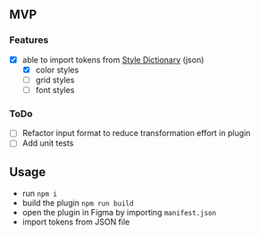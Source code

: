 ## MVP

### Features

- [x] able to import tokens from [Style Dictionary](https://amzn.github.io/style-dictionary) (json)
  - [x] color styles
  - [ ] grid styles
  - [ ] font styles

### ToDo

- [ ] Refactor input format to reduce transformation effort in plugin
- [ ] Add unit tests

## Usage

- run `npm i`
- build the plugin `npm run build`
- open the plugin in Figma by importing `manifest.json`
- import tokens from JSON file
